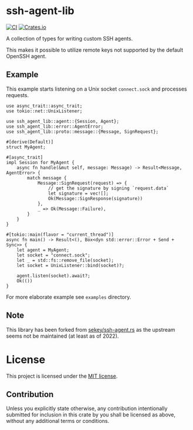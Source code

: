 # ssh-agent-lib

[![CI](https://github.com/wiktor-k/ssh-agent-lib/actions/workflows/ci.yml/badge.svg)](https://github.com/wiktor-k/ssh-agent-lib/actions/workflows/ci.yml)
[![Crates.io](https://img.shields.io/crates/v/ssh-agent-lib)](https://crates.io/crates/ssh-agent-lib)

A collection of types for writing custom SSH agents.

This makes it possible to utilize remote keys not supported by the default OpenSSH agent.

## Example

This example starts listening on a Unix socket `connect.sock` and
processes requests.

```rust,no_run
use async_trait::async_trait;
use tokio::net::UnixListener;

use ssh_agent_lib::agent::{Session, Agent};
use ssh_agent_lib::error::AgentError;
use ssh_agent_lib::proto::message::{Message, SignRequest};

#[derive(Default)]
struct MyAgent;

#[async_trait]
impl Session for MyAgent {
    async fn handle(&mut self, message: Message) -> Result<Message, AgentError> {
        match message {
            Message::SignRequest(request) => {
                // get the signature by signing `request.data`
                let signature = vec![];
                Ok(Message::SignResponse(signature))
            },
            _ => Ok(Message::Failure),
        }
    }
}

#[tokio::main(flavor = "current_thread")]
async fn main() -> Result<(), Box<dyn std::error::Error + Send + Sync>> {
    let agent = MyAgent;
    let socket = "connect.sock";
    let _ = std::fs::remove_file(socket);
    let socket = UnixListener::bind(socket)?;

    agent.listen(socket).await?;
    Ok(())
}
```

For more elaborate example see `examples` directory.

## Note

This library has been forked from
[sekey/ssh-agent.rs](https://github.com/sekey/ssh-agent.rs) as the
upstream seems not be maintained (at least as of 2022).

# License

This project is licensed under the [MIT license](https://opensource.org/licenses/MIT).

## Contribution

Unless you explicitly state otherwise, any contribution intentionally submitted for inclusion in this crate by you shall be licensed as above, without any additional terms or conditions.
